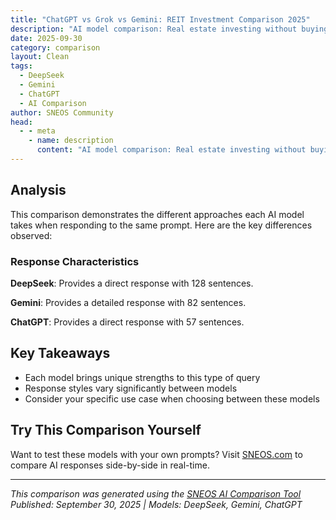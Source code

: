 ```yaml
---
title: "ChatGPT vs Grok vs Gemini: REIT Investment Comparison 2025"
description: "AI model comparison: Real estate investing without buying property - REIT investment guide..."
date: 2025-09-30
category: comparison
layout: Clean
tags:
  - DeepSeek
  - Gemini
  - ChatGPT
  - AI Comparison
author: SNEOS Community
head:
  - - meta
    - name: description
      content: "AI model comparison: Real estate investing without buying property - REIT investment guide..."
---
```


<ChatComparison
  title="ChatGPT vs Grok vs Gemini: REIT Investment Comparison 2025"
  prompt="Real estate investing without buying property - REIT investment guide"
  :responses='{
    "DeepSeek": "Of course. This is an excellent and increasingly popular way to gain exposure to the real estate market. Here is a comprehensive guide to real estate investing without buying property, focusing on REITs and other creative methods.\n\n### Why Invest in Real Estate Without Buying Property?\n\n*   **Lower Capital Requirement:** You can start with the price of a single share (often $20 - $200) instead of a 20% down payment on a physical property.\n*   **Instant Diversification:** A single REIT or fund holds a portfolio of many properties across different sectors or geographic locations.\n*   **High Liquidity:** REITs trade on major stock exchanges like regular stocks. You can buy or sell your position instantly, unlike physical property which can take months to sell.\n*   **Passive Income:** No middle-of-the-night tenant calls, no property management headaches. The REIT\u0027s professional team handles all operations.\n*   **Accessibility:** It\u2019s as easy as opening a brokerage account (e.g., Fidelity, Charles Schwab, Vanguard).\n\n---\n\n### Part 1: The REIT (Real Estate Investment Trust) Investment Guide\n\nA REIT is a company that owns, operates, or finances income-generating real estate. Modeled like mutual funds, they pool capital from numerous investors.\n\n#### How REITs Work: The Basics\n\nTo qualify as a REIT, a company must:\n*   Pay out at least 90% of its taxable income to shareholders as **dividends**.\n*   Derive at least 75% of its gross income from real estate (rent, mortgage interest).\n*   Invest at least 75% of its total assets in real estate assets and cash.\n\nThis structure is what makes them powerful income-generating vehicles.\n\n#### Types of REITs You Can Invest In\n\n**1. By Real Estate Sector:**\n*   **Residential:** Apartment complexes, single-family home rentals (e.g., **Equity Residential (EQR)**, **Invitation Homes (INVH)**).\n*   **Retail:** Shopping malls, outlet centers, grocery-anchored centers (e.g., **Simon Property Group (SPG)**, **Realty Income (O)** - \u0022The Monthly Dividend Company\u0022).\n*   **Office:** Office buildings and business parks (e.g., **Boston Properties (BXP)**).\n*   **Industrial:** Warehouses, logistics centers (crucial for e-commerce) (e.g., **Prologis (PLD)**).\n*   **Healthcare:** Hospitals, senior living facilities, medical offices (e.g., **Welltower (WELL)**).\n*   **Specialized:** Data centers (e.g., **Digital Realty (DLR)**), cell towers (e.g., **American Tower (AMT)**), timberland, hotels.\n\n**2. By Structure \u0026 Trading:**\n*   **Publicly Traded REITs:** Listed on stock exchanges. **This is what most individual investors use.** They are liquid and easy to trade.\n*   **Public Non-Listed REITs (PNLRs):** Registered with the SEC but not traded on an exchange. They are less liquid and often have high fees.\n*   **Private REITs:** Not registered with the SEC and not traded on exchanges. Typically for institutional or accredited investors. Not recommended for beginners.\n\n#### How to Analyze a REIT\n\nDon\u0027t just buy a REIT for its high dividend yield. Do your homework.\n\n*   **FFO (Funds From Operations):** This is the most important metric for REITs. It adds depreciation and amortization back to earnings and subtracts gains on property sales. It\u0027s a better measure of a REIT\u0027s performance than net income. **Look for consistent FFO growth.**\n*   **AFFO (Adjusted Funds From Operations):** A more refined metric than FFO. It subtracts capital expenditures needed to maintain the property portfolio. **AFFO is considered the true representation of a REIT\u0027s cash flow and its ability to pay dividends.**\n*   **Dividend Yield:** The annual dividend per share divided by the share price. Compare it to the sector average. A yield that is too high can be a red flag (the stock price may be falling or the dividend may be at risk).\n*   **Payout Ratio (AFFO Basis):** (Annual Dividend per Share / AFFO per Share). A ratio below 80-90% is generally safe, indicating the dividend is well-covered by cash flow.\n*   **Balance Sheet Strength:** Look at the **Debt-to-EBV (Enterprise Value)** ratio. Lower debt levels (e.g., below 40-50%) are generally safer, especially in a rising interest rate environment.\n*   **Occupancy Rates:** High and stable occupancy (e.g., 95%\u002B) indicates strong property demand and management.\n\n---\n\n### Part 2: Other Ways to Invest Without Buying Property\n\nREITs are the most common, but not the only way.\n\n**1. Real Estate Crowdfunding Platforms**\n*   **How it works:** Platforms like **Fundrise, CrowdStreet, and RealtyMogul** pool money from individual investors to fund specific real estate projects (e.g., a new apartment building, a commercial development).\n*   **Pros:** Access to larger, commercial-grade projects; potential for high returns; diversification.\n*   **Cons:** **Lower liquidity** (investment is often locked up for 3-5 years); higher risk (you\u0027re betting on a single project); often limited to accredited investors on some platforms.\n\n**2. Real Estate ETFs (Exchange-Traded Funds) and Mutual Funds**\n*   **How it works:** These funds hold a basket of many different REITs. For example, the **Vanguard Real Estate ETF (VNQ)** holds over 160 different REITs.\n*   **Pros:** **Maximum diversification** with a single ticker; low fees; great for beginners who don\u0027t want to pick individual REITs.\n*   **Cons:** You get the average return of the real estate market, not the potential outsized return of a single winning REIT.\n\n**3. Real Estate Stocks (Non-REIT)**\n*   Invest in companies that are involved in real estate but aren\u0027t REITs. Examples include homebuilders (**Lennar (LEN), D.R. Horton (DHI)**), real estate brokers (**RE/MAX, Anywhere Real Estate**), and technology companies (**Zillow (Z), CoStar Group (CSGP)**).\n*   **Note:** These are more correlated with the stock market and economic cycles than REITs and may not provide the same steady income.\n\n**4. Mortgage Notes**\n*   This involves investing in the debt of a real estate transaction, essentially acting as the bank. You can buy fractions of mortgages on platforms like **Groundfloor** or **PeerStreet**.\n*   **Pros:** Potentially higher, fixed-income-like returns.\n*   **Cons:** High risk if the borrower defaults; requires significant due diligence.\n\n---\n\n### Getting Started: A Step-by-Step Plan\n\n1.  **Define Your Goal:** Are you seeking high, steady income (focus on REITs like Realty Income)? Or long-term growth (focus on sectors like industrial/data centers)?\n2.  **Open a Brokerage Account:** If you don\u0027t have one, choose a major online broker (e.g., Fidelity, Vanguard, Charles Schwab, E*TRADE).\n3.  **Choose Your Investment Vehicle:**\n    *   **For Beginners/Easiest Route:** Start with a **Real Estate ETF like VNQ**. It\u0027s a one-stop, diversified solution.\n    *   **For Hands-On Investors:** Research and build a portfolio of 3-5 individual REITs across different sectors (e.g., one industrial, one residential, one healthcare).\n4.  **Fund Your Account \u0026 Place Your Trade:** Transfer money from your bank and execute your buy order.\n5.  **Reinvest Your Dividends (DRIP):** Enable the Dividend Reinvestment Plan in your brokerage account. This automatically uses your dividend payments to buy more shares, harnessing the power of compounding.\n6.  **Monitor and Rebalance:** Review your holdings quarterly. Ensure your REITs are still meeting their financial targets and that your portfolio allocation still matches your goals.\n\n### Key Risks to Consider\n\n*   **Interest Rate Risk:** REITs often use debt to finance acquisitions. When interest rates rise, their borrowing costs increase, which can hurt profits. Rising rates also make REIT dividends less attractive compared to safer bonds.\n*   **Economic \u0026 Sector Risk:** A recession can hurt occupancy and rental rates. A \u0022retail apocalypse\u0022 hurts mall REITs, while a boom in e-commerce helps industrial REITs.\n*   **Liquidity Risk (for non-traded options):** This is a major risk with crowdfunding and non-traded REITs. Your money can be locked up for years.\n*   **Management Risk:** A REIT is only as good as its management team. Poor acquisition or operational decisions can destroy value.\n\n### Final Word\n\nInvesting in real estate through REITs and other non-traditional methods is a legitimate, powerful, and accessible strategy. It allows you to build a diversified, income-producing portfolio without the hassles of being a landlord.\n\n**Start with a broad-market REIT ETF to get your feet wet, then, as you learn, consider adding individual REITs to tilt your portfolio toward the sectors you believe have the brightest future.**\n\n***\n*Disclaimer: This guide is for informational purposes only and does not constitute financial advice. Always conduct your own research and consider consulting with a qualified financial advisor before making any investment decisions.*",
    "Gemini": "## Real Estate Investing Without Buying Property: A Comprehensive Guide to REITs\n\nReal Estate Investment Trusts (REITs) offer a fantastic way to participate in the real estate market without the complexities, large capital outlay, and management burdens associated with directly owning physical properties. Think of them as mutual funds, but instead of investing in stocks, they invest in real estate assets. This guide will walk you through everything you need to know about REIT investing.\n\n**What are REITs?**\n\nREITs are companies that own, operate, or finance income-producing real estate.  They allow individual investors to buy shares in these companies and participate in the profits generated from their real estate portfolios. Think shopping malls, apartment buildings, office towers, hospitals, data centers, even cell towers.\n\n**Types of REITs:**\n\nUnderstanding the different types of REITs is crucial for making informed investment decisions. Here\u0027s a breakdown:\n\n*   **Equity REITs:** These are the most common type. They own and operate income-producing properties and generate revenue through rental income. They are the most directly tied to the underlying real estate market.\n*   **Mortgage REITs (mREITs):**  Instead of owning property, mREITs invest in mortgages and mortgage-backed securities. They profit from the spread between the interest they earn on their mortgage investments and the cost of funding these investments. They are generally more sensitive to interest rate changes.\n*   **Hybrid REITs:**  These combine the strategies of equity REITs and mortgage REITs, holding both properties and mortgages in their portfolios.\n\n**Beyond these primary classifications, REITs can also be categorized by property type:**\n\n*   **Residential REITs:** Focus on apartment buildings, manufactured housing, and student housing.\n*   **Retail REITs:** Invest in shopping malls, strip centers, and outlet malls.\n*   **Office REITs:** Own and manage office buildings.\n*   **Industrial REITs:**  Specialize in warehouses, distribution centers, and logistics facilities.\n*   **Healthcare REITs:**  Invest in hospitals, nursing homes, and assisted living facilities.\n*   **Hotel \u0026 Resort REITs:** Own hotels, resorts, and other lodging properties.\n*   **Data Center REITs:** Own and operate data centers, which are vital for cloud computing and online services.\n*   **Infrastructure REITs:** Own infrastructure assets like cell towers, pipelines, and fiber optic cables.\n*   **Specialty REITs:**  This catch-all category includes REITs that invest in unique assets like timberlands, prisons, and casinos.\n\n**Why Invest in REITs?**\n\n*   **Diversification:** REITs provide instant diversification across a portfolio of real estate assets without the need to purchase individual properties. This helps spread risk and reduce volatility.\n*   **Passive Income:** REITs are required to distribute at least 90% of their taxable income to shareholders in the form of dividends. This makes them attractive for income-seeking investors.\n*   **Liquidity:** REIT shares are typically traded on major stock exchanges, making them relatively easy to buy and sell compared to directly owning real estate.\n*   **Professional Management:** You benefit from the expertise of experienced real estate professionals who manage the properties and make strategic investment decisions.\n*   **Accessibility:** You can invest in REITs with a relatively small amount of capital, making them accessible to a wider range of investors.\n*   **Inflation Hedge:** Real estate, in general, tends to hold its value during inflationary periods, as rental income and property values often increase with inflation.\n\n**How to Invest in REITs:**\n\n*   **Publicly Traded REITs:** These REITs trade on major stock exchanges (like the NYSE or NASDAQ) and can be bought and sold through a brokerage account, just like stocks.  You can purchase individual REIT stocks or invest in a REIT exchange-traded fund (ETF) or mutual fund for broader diversification.\n*   **REIT ETFs:**  ETFs (Exchange Traded Funds) that focus on REITs provide instant diversification across a basket of REIT stocks. They are generally low-cost and passively managed, tracking a specific REIT index.\n*   **REIT Mutual Funds:**  These are actively managed funds that invest in a portfolio of REITs.  They offer professional management but typically come with higher expense ratios than ETFs.\n*   **Private REITs:**  These REITs are not traded on public exchanges and are generally less liquid. They may be available to accredited investors or through specific private placements.  They often have higher minimum investment requirements and may not be suitable for all investors.\n*   **Non-Traded REITs:** These REITs are registered with the SEC but are not traded on national exchanges.  They are typically less liquid and may have higher fees and commissions. Research is critical before investing in non-traded REITs.\n\n**Factors to Consider Before Investing in REITs:**\n\n*   **Management Team:**  Evaluate the experience and track record of the REIT\u0027s management team. A strong management team can significantly impact the REIT\u0027s performance.\n*   **Financial Health:**  Assess the REIT\u0027s financial health by analyzing its balance sheet, income statement, and cash flow statement. Look for healthy debt levels and consistent revenue growth.\n*   **Occupancy Rates:**  High occupancy rates indicate strong demand for the REIT\u0027s properties and consistent rental income.\n*   **Debt Levels:**  High debt levels can make a REIT more vulnerable to economic downturns.  Consider the REIT\u0027s debt-to-equity ratio.\n*   **Dividend Yield:**  While a high dividend yield can be attractive, it\u0027s essential to ensure that the dividend is sustainable and supported by the REIT\u0027s earnings.\n*   **Property Type and Location:**  Consider the types of properties the REIT owns and their geographic locations.  Diversification across different property types and locations can help mitigate risk.\n*   **Interest Rate Sensitivity:** Mortgage REITs, in particular, are sensitive to interest rate changes. A rise in interest rates can negatively impact their profitability.\n*   **Expense Ratios:**  For REIT ETFs and mutual funds, pay attention to the expense ratio, which represents the annual fees charged to manage the fund. Lower expense ratios are generally preferable.\n*   **Economic Conditions:**  Real estate performance is often correlated with the overall economy.  Consider the current economic climate and potential future trends.\n*   **Tax Implications:**  REIT dividends are often taxed at ordinary income tax rates, which may be higher than capital gains rates.  Consult with a tax advisor to understand the tax implications of REIT investing.\n\n**Risks of Investing in REITs:**\n\n*   **Market Risk:**  REITs are subject to market fluctuations, and their share prices can decline, especially during economic downturns.\n*   **Interest Rate Risk:**  Rising interest rates can increase borrowing costs for REITs and potentially depress property values.\n*   **Property-Specific Risk:**  A decline in occupancy rates, tenant defaults, or unforeseen property damage can negatively impact a REIT\u0027s performance.\n*   **Management Risk:**  Poor management decisions can lead to decreased profitability and lower returns.\n*   **Liquidity Risk:**  Private REITs and non-traded REITs may be difficult to sell quickly, potentially limiting your access to your capital.\n*   **Inflation Risk:** While often considered an inflation hedge, excessively high inflation can lead to higher operating costs and potentially reduce profitability for some REITs.\n\n**Tips for Successful REIT Investing:**\n\n*   **Do Your Research:**  Thoroughly research the REIT\u0027s financials, management team, and property portfolio before investing.\n*   **Diversify Your Portfolio:**  Don\u0027t put all your eggs in one basket.  Spread your investments across different REITs and property types to reduce risk.\n*   **Invest for the Long Term:**  REIT investing is typically a long-term strategy.  Avoid making impulsive decisions based on short-term market fluctuations.\n*   **Reinvest Dividends:**  Consider reinvesting your dividends to take advantage of compounding and accelerate your returns.\n*   **Consult with a Financial Advisor:**  A financial advisor can help you assess your risk tolerance, set investment goals, and choose REITs that are appropriate for your individual circumstances.\n*   **Stay Informed:**  Keep up-to-date on the latest news and developments in the real estate market and the REIT industry.\n\n**In conclusion, REITs offer a convenient and accessible way to invest in real estate without the challenges of direct property ownership. By understanding the different types of REITs, considering the key factors before investing, and managing the inherent risks, you can potentially generate attractive income and long-term capital appreciation.**\n\n**Disclaimer:** *This information is for educational purposes only and should not be considered financial advice.  Investing involves risk, including the potential loss of principal. Always consult with a qualified financial advisor before making any investment decisions.*\n",
    "ChatGPT": "Certainly! Here\u0027s a comprehensive guide on real estate investing without directly buying property, focusing on Real Estate Investment Trusts (REITs):\n\n---\n\n# Real Estate Investing Without Buying Property: A Guide to REITs\n\nInvesting in real estate is a popular way to build wealth, but purchasing physical properties requires significant capital, management effort, and can involve considerable risk. However, you can invest in real estate without buying property directly by investing in Real Estate Investment Trusts (REITs).\n\n## What Are REITs?\n\nReal Estate Investment Trusts (REITs) are companies that own, operate, or finance income-producing real estate across various sectors such as residential, commercial, industrial, and healthcare. They pool investors\u2019 money to buy and manage real estate assets, offering regular income streams, diversification, and long-term capital appreciation potential.\n\n### Key Characteristics of REITs:\n- **Dividend Focus:** By law, REITs must distribute at least 90% of their taxable income as dividends to shareholders.\n- **Liquidity:** REIT shares are typically traded on major stock exchanges, offering liquidity similar to stocks.\n- **Diversification:** REITs enable investors to diversify their portfolios by gaining exposure to different real estate sectors.\n\n## Types of REITs\n\n1. **Equity REITs:** Own and operate income-producing real estate (e.g., malls, apartment complexes, office buildings).\n2. **Mortgage REITs (mREITs):** Provide financing for real estate by purchasing or originating mortgages and mortgage-backed securities.\n3. **Hybrid REITs:** Combine the investment strategies of equity REITs and mortgage REITs.\n\n## Benefits of Investing in REITs\n\n- **Accessibility:** Lower capital requirements compared to buying property.\n- **Income Generation:** REITs offer attractive dividend yields.\n- **Diversification:** Reduce portfolio risk by including real estate exposure.\n- **Professional Management:** Experienced teams manage and maintain properties.\n- **Liquidity:** Easier to buy/sell compared to physical real estate.\n- **Transparency:** Publicly traded REITs must disclose financials regularly.\n\n## Risks Involved\n\n- **Market Risk:** REIT prices can fluctuate with the stock market.\n- **Interest Rate Sensitivity:** Rising rates can hurt REIT valuations.\n- **Sector-Specific Risk:** Exposure to particular real estate sectors may be volatile.\n- **Dividend Risk:** Dividends can be cut if earnings decline.\n\n## How to Start Investing in REITs\n\n1. **Determine Your Investment Goals:** Income, growth, diversification, or a combination.\n2. **Choose the REIT Type:** Equity, mortgage, or hybrid, depending on your risk tolerance and strategy.\n3. **Research REITs:**\n   - Analyze financial health, dividend yield, property portfolio, and management.\n   - Look at historical performance and expense ratios.\n4. **Select the Investment Vehicle:**\n   - **Individual REIT Stocks:** Buy shares through a brokerage account.\n   - **REIT Mutual Funds or ETFs:** Offer diversified exposure to a basket of REITs.\n5. **Monitor Your Investment:** Keep an eye on market conditions, dividend payouts, and REIT fundamentals.\n6. **Consider Tax Implications:** REIT dividends are often taxed as ordinary income; consider holding them in tax-advantaged accounts.\n\n## Popular REIT Investment Platforms\n\n- **Brokerage Accounts:** Vanguard, Fidelity, Charles Schwab, Robinhood, etc.\n- **Robo-Advisors:** Offer portfolios that include REIT ETFs.\n- **Direct REIT Offerings:** Some REITs allow direct investment but usually involve higher minimums and less liquidity.\n\n## Tips for Successful REIT Investing\n\n- Diversify across sectors (residential, commercial, industrial).\n- Prefer well-established REITs with strong track records.\n- Balance dividend yield with sustainable payout ratios.\n- Stay updated on real estate market trends and economic indicators.\n- Use dollar-cost averaging to reduce timing risk.\n\n---\n\n### Example: Investing in a REIT ETF\n\nIf you want easy diversification, consider a REIT ETF such as:\n\n- **Vanguard Real Estate ETF (VNQ)**\n- **Schwab U.S. REIT ETF (SCHH)**\n- **iShares U.S. Real Estate ETF (IYR)**\n\nThese ETFs hold shares of multiple REITs, spreading risk across the sector.\n\n---\n\n## Conclusion\n\nInvesting in real estate through REITs is a compelling strategy for those who want exposure to the real estate market without the hassle of managing physical property. With dividends, liquidity, and diversification benefits, REITs can be an excellent addition to your investment portfolio.\n\nIf you want, I can help you with specific recommendations or details on how to pick the best REITs for your goals!"
  }'
  published-date="11:19"
/>

## Analysis

This comparison demonstrates the different approaches each AI model takes when responding to the same prompt. Here are the key differences observed:

### Response Characteristics

**DeepSeek**: Provides a direct response with 128 sentences. 

**Gemini**: Provides a detailed response with 82 sentences. 

**ChatGPT**: Provides a direct response with 57 sentences. 

## Key Takeaways

- Each model brings unique strengths to this type of query
- Response styles vary significantly between models
- Consider your specific use case when choosing between these models

## Try This Comparison Yourself

Want to test these models with your own prompts? Visit [SNEOS.com](https://sneos.com) to compare AI responses side-by-side in real-time.

---

*This comparison was generated using the [SNEOS AI Comparison Tool](https://sneos.com)*
*Published: September 30, 2025 | Models: DeepSeek, Gemini, ChatGPT*
